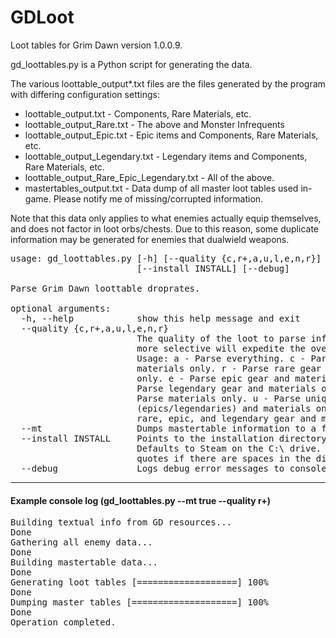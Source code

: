 # GDLoot

Loot tables for Grim Dawn version 1.0.0.9.

gd_loottables.py is a Python script for generating the data. 

The various loottable_output\*.txt files are the files generated by the program with differing configuration settings:

* loottable_output.txt - Components, Rare Materials, etc.
* loottable_output_Rare.txt - The above and Monster Infrequents
* loottable_output_Epic.txt - Epic items and Components, Rare Materials, etc.
* loottable_output_Legendary.txt - Legendary items and Components, Rare Materials, etc.
* loottable_output_Rare_Epic_Legendary.txt - All of the above.
* mastertables_output.txt - Data dump of all master loot tables used in-game. Please notify me of missing/corrupted information.

Note that this data only applies to what enemies actually equip themselves, and does not factor in loot orbs/chests. Due to this reason, some duplicate information may be generated for enemies that dualwield weapons.

<pre>usage: gd_loottables.py [-h] [--quality {c,r+,a,u,l,e,n,r}] [--mt]
                        [--install INSTALL] [--debug]

Parse Grim Dawn loottable droprates.

optional arguments:
  -h, --help            show this help message and exit
  --quality {c,r+,a,u,l,e,n,r}
                        The quality of the loot to parse information on. Being
                        more selective will expedite the overall process.
                        Usage: a - Parse everything. c - Parse common gear and
                        materials only. r - Parse rare gear and materials
                        only. e - Parse epic gear and materials only. l -
                        Parse legendary gear and materials only. n (default) -
                        Parse materials only. u - Parse uniques
                        (epics/legendaries) and materials only. r+ - Parse
                        rare, epic, and legendary gear and materials only.
  --mt                  Dumps mastertable information to a file.
  --install INSTALL     Points to the installation directory of Grim Dawn.
                        Defaults to Steam on the C:\ drive. Surround with
                        quotes if there are spaces in the directory path.
  --debug               Logs debug error messages to console.</pre>
  
***

#### Example console log (gd_loottables.py --mt true --quality r+)

<pre>Building textual info from GD resources...
Done
Gathering all enemy data...
Done
Building mastertable data...
Done
Generating loot tables [===================] 100%
Done
Dumping master tables [====================] 100%
Done
Operation completed.</pre>
